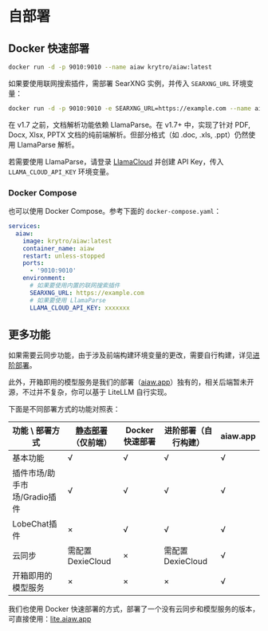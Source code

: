 # 自部署

## Docker 快速部署

```bash
docker run -d -p 9010:9010 --name aiaw krytro/aiaw:latest
```

如果要使用联网搜索插件，需部署 SearXNG 实例，并传入 `SEARXNG_URL` 环境变量：

```bash
docker run -d -p 9010:9010 -e SEARXNG_URL=https://example.com --name aiaw krytro/aiaw:latest
```

在 v1.7 之前，文档解析功能依赖 LlamaParse。在 v1.7+ 中，实现了针对 PDF, Docx, Xlsx, PPTX 文档的纯前端解析。但部分格式（如 .doc, .xls, .ppt）仍然使用 LlamaParse 解析。

若需要使用 LlamaParse，请登录 [LlamaCloud](https://cloud.llamaindex.ai/) 并创建 API Key，传入 `LLAMA_CLOUD_API_KEY` 环境变量。

### Docker Compose

也可以使用 Docker Compose。参考下面的 `docker-compose.yaml`：

```yaml
services:
  aiaw:
    image: krytro/aiaw:latest
    container_name: aiaw
    restart: unless-stopped
    ports:
      - '9010:9010'
    environment:
      # 如果要使用内置的联网搜索插件
      SEARXNG_URL: https://example.com
      # 如果要使用 LlamaParse
      LLAMA_CLOUD_API_KEY: xxxxxxx
```

## 更多功能

如果需要云同步功能，由于涉及前端构建环境变量的更改，需要自行构建，详见[进阶部署](advanced)。

此外，开箱即用的模型服务是我们的部署（[aiaw.app](https://aiaw.app)）独有的，相关后端暂未开源，不过并不复杂，你可以基于 LiteLLM 自行实现。

下面是不同部署方式的功能对照表：

| 功能 \ 部署方式 | [静态部署](advanced#静态部署)（仅前端） | Docker 快速部署 | 进阶部署（自行构建） | aiaw.app |
| --- | --- | --- | --- | --- |
| 基本功能 | √ | √ | √ | √ |
| 插件市场/助手市场/Gradio插件 | √ | √ | √ | √ |
| LobeChat插件 | × | √ | √ | √ |
| 云同步 | 需配置 DexieCloud | × | 需配置 DexieCloud | √ |
| 开箱即用的模型服务 | × | × | × | √ |

我们也使用 Docker 快速部署的方式，部署了一个没有云同步和模型服务的版本，可直接使用：[lite.aiaw.app](https://lite.aiaw.app)

